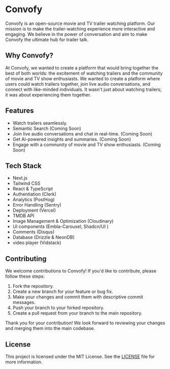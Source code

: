 # Convofy

Convofy is an open-source movie and TV trailer watching platform. Our mission is to make the trailer-watching experience more interactive and engaging. We believe in the power of conversation and aim to make Convofy the ultimate hub for trailer talk.

## Why Convofy?

At Convofy, we wanted to create a platform that would bring together the best of both worlds: the excitement of watching trailers and the community of movie and TV show enthusiasts. We wanted to create a platform where users could watch trailers together, join live audio conversations, and connect with like-minded individuals. It wasn't just about watching trailers; it was about experiencing them together.

## Features

- Watch trailers seamlessly.
- Semantic Search (Coming Soon)
- Join live audio conversations and chat in real-time. (Coming Soon)
- Get AI-powered insights and summaries. (Coming Soon)
- Engage with a community of movie and TV show enthusiasts. (Coming Soon)

## Tech Stack

- Next.js
- Tailwind CSS
- React & TypeScript
- Authentiation (Clerk)
- Analytics (PostHog)
- Error Handling (Sentry)
- Deployment (Vercel)
- TMDB API
- Image Management & Optimization (Cloudinary)
- UI components (Embla-Carousel, Shadcn/UI )
- Comments (Disqus)
- Database (Drizzle & NeonDB)
- video player (Vidstack)

## Contributing

We welcome contributions to Convofy! If you'd like to contribute, please follow these steps:

1. Fork the repository.
2. Create a new branch for your feature or bug fix.
3. Make your changes and commit them with descriptive commit messages.
4. Push your branch to your forked repository.
5. Create a pull request from your branch to the main repository.

Thank you for your contribution! We look forward to reviewing your changes and merging them into the main codebase.

## License

This project is licensed under the MIT License. See the [LICENSE](LICENSE) file for more information.
